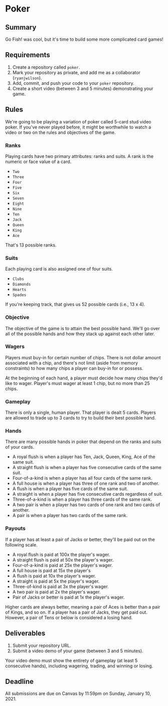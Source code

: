 # Poker

## Summary

Go Fish! was cool, but it's time to build some more complicated card games!

## Requirements

1. Create a repository called `poker`.
2. Mark your repository as private, and add me as a collaborator \(`ryanjwilson`\).
3. Add, commit, and push your code to your `poker` repository.
4. Create a short video \(between 3 and 5 minutes\) demonstrating your game.

## Rules

We're going to be playing a variation of poker called 5-card stud video poker. If you've never played before, it might be worthwhile to watch a video or two on the rules and objectives of the game.

### Ranks

Playing cards have two primary attributes: ranks and suits. A rank is the numeric or face value of a card.

* `Two`
* `Three`
* `Four`
* `Five`
* `Six`
* `Seven`
* `Eight`
* `Nine`
* `Ten`
* `Jack`
* `Queen`
* `King`
* `Ace`

That's 13 possible ranks.

### Suits

Each playing card is also assigned one of four suits.

* `Clubs`
* `Diamonds`
* `Hearts`
* `Spades`

If you're keeping track, that gives us 52 possible cards \(i.e., 13 x 4\).

### Objective

The objective of the game is to attain the best possible hand. We'll go over all of the possible hands and how they stack up against each other later.

### Wagers

Players must buy-in for certain number of chips. There is not dollar amount associated with a chip, and there's not limit \(aside from memory constraints\) to how many chips a player can buy-in for or possess.

At the beginning of each hand, a player must decide how many chips they'd like to wager. Player's must wager at least 1 chip, but no more than 25 chips.

### Gameplay

There is only a single, human player. That player is dealt 5 cards. Players are allowed to trade up to 3 cards to try to build their best possible hand.

### Hands

There are many possible hands in poker that depend on the ranks and suits of your cards.

* A royal flush is when a player has Ten, Jack, Queen, King, Ace of the same suit.
* A straight flush is when a player has five consecutive cards of the same suit.
* Four-of-a-kind is when a player has all four cards of the same rank.
* A full house is when a player has three of one rank and two of another.
* A flush is when a player has five cards of the same suit.
* A straight is when a player has five consecutive cards regardless of suit.
* Three-of-a-kind is when a player has three cards of the same rank.
* A two pair is when a player has two cards of one rank and two cards of another.
* A pair is when a player has two cards of the same rank.

### Payouts

If a player has at least a pair of Jacks or better, they'll be paid out on the following scale.

* A royal flush is paid at 100x the player's wager.
* A straight flush is paid at 50x the player's wager.
* Four-of-a-kind is paid at 25x the player's wager.
* A full house is paid at 15x the player's
* A flush is paid at 10x the player's wager.
* A straight is paid at 5x the player's wager.
* Three-of-kind is paid at 3x the player's wager.
* A two pair is paid at 2x the player's wager.
* Pair of Jacks or better is paid at 1x the player's wager.

Higher cards are always better, meaning a pair of Aces is better than a pair of Kings, and so on. If a player has a pair of Jacks, they get paid out. However, a pair of Tens or below is considered a losing hand.

## Deliverables

1. Submit your repository URL.
2. Submit a video demo of your game \(between 3 and 5 minutes\).

Your video demo must show the entirety of gameplay \(at least 5 consecutive hands\), including wagering, trading, and winning or losing.

## Deadline

All submissions are due on Canvas by 11:59pm on Sunday, January 10, 2021.


